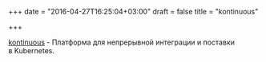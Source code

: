 +++
date = "2016-04-27T16:25:04+03:00"
draft = false
title = "kontinuous"

+++

<p><a href="https://github.com/acalephstorage/kontinuous">kontinuous</a>&nbsp;- Платформа для непрерывной интеграции и поставки в&nbsp;Kubernetes.&nbsp;</p>

